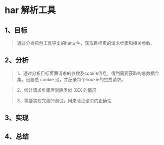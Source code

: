 # har 解析工具

## 1、目标

> 通过分析抓包工具导出的har文件，获取目标页的请求步骤和相关参数。

## 2、分析

> 1、通过分析目标页面请求的参数及cookie信息，得到需要获取的总数据合集。设置总 cookie 池，并纪录每个cookie的生成请求。

> 2、统计请求步骤后删除类似 3XX 的情况

> 3、需要实现完善的测试，用来验证请求的正确性

## 3、实现
## 4、总结